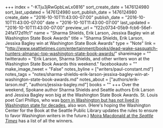 +++
index = "-KTju3jRwGpbLwLx0816"
sort_create_date = 1476124980
sort_last_updated = 1476124980
sort_publish_date = 1476124980
create_date = "2016-10-10T11:43:00-07:00"
publish_date = "2016-10-10T11:43:00-07:00"
date = "2016-10-10T11:43:00-07:00"
last_updated = "2016-10-10T11:43:00-07:00"
preview_url = "f22c0734-05b9-fcb6-56ef-24fa172d1fc1"
name = "Sharma Shields, Erik Larson, Jessixa Bagley win at Washington State Book Awards"
title = "Sharma Shields, Erik Larson, Jessixa Bagley win at Washington State Book Awards"
type = "Note"
link = "http://www.seattletimes.com/entertainment/books/dead-wake-sasquatch-hunters-almanac-top-washington-state-book-awards/"
shareimage = ""
twitterauto = "Erik Larson, Sharma Shields, and other writers won at the Washington State Book Awards this weekend."
facebookauto = ""
make_image_tweet = "False"
notes_byline = ["writers/paul-constant.md"]
notes_tags = "notes/sharma-shields-erik-larson-jessixa-bagley-win-at-washington-state-book-awards.md"
notes_about = ["authors/erik-larson.md", "authors/jessixa-bagley.md"]
books = ""
+++
Over the weekend, Spokane author Sharma Shields and Seattle authors Erik Larson and Jessixa Bagley won big at the Washington State Book Awards. St. Louis poet Carl Phillips, who was [born in Washington but has not lived in Washington state for decades](http://www.seattlereviewofbooks.com/notes/2016/09/19/why-does-carl-phillips-need-the-washington-state-book-award/), also won. (Here's hoping the Washington Center for the Book at the Seattle Public Library updates the rules to ensure to favor Washington writers in the future.) [Moira Macdonald at the *Seattle Times*](http://www.seattletimes.com/entertainment/books/dead-wake-sasquatch-hunters-almanac-top-washington-state-book-awards/) has a list of all the winners.